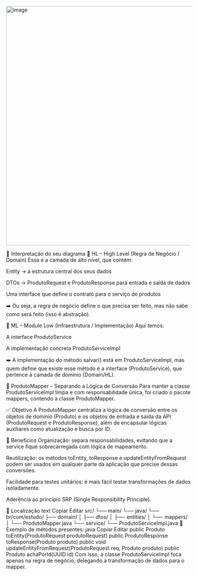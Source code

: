 <img width="712" height="653" alt="image" src="https://github.com/user-attachments/assets/d258834f-faa4-4e50-a5ac-ee369231c57b" />

🧭 Interpretação do seu diagrama
🔹 HL – High Level (Regra de Negócio / Domain)
Essa é a camada de alto nível, que contém:

Entity → a estrutura central dos seus dados

DTOs → ProdutoRequest e ProdutoResponse para entrada e saída de dados

Uma interface que define o contrato para o serviço de produtos

➡️ Ou seja, a regra de negócio define o que precisa ser feito, mas não sabe como será feito (isso é abstração).

🔹 ML – Module Low (Infraestrutura / Implementação)
Aqui temos:

A interface ProdutoService

A implementação concreta ProdutoServiceImpl

➡️ A implementação do método salvar() está em ProdutoServiceImpl, mas quem define que existe esse método é a interface (ProdutoService), que pertence à camada de domínio (Domain/HL).


🧩 ProdutoMapper – Separando a Lógica de Conversão
Para manter a classe ProdutoServiceImpl limpa e com responsabilidade única, foi criado o pacote mappers, contendo a classe ProdutoMapper.

✅ Objetivo
A ProdutoMapper centraliza a lógica de conversão entre os objetos de domínio (Produto) e os objetos de entrada e saída da API (ProdutoRequest e ProdutoResponse), além de encapsular lógicas auxiliares como atualização e busca por ID.

🚀 Benefícios
Organização: separa responsabilidades, evitando que a service fique sobrecarregada com lógica de mapeamento.

Reutilização: os métodos toEntity, toResponse e updateEntityFromRequest podem ser usados em qualquer parte da aplicação que precise dessas conversões.

Facilidade para testes unitários: é mais fácil testar transformações de dados isoladamente.

Aderência ao princípio SRP (Single Responsibility Principle).

📁 Localização
text
Copiar
Editar
src/
└── main/
    └── java/
        └── br/com/estudo/
            ├── domain/
            │   ├── dtos/
            │   ├── entities/
            │   └── mappers/
            │       └── ProdutoMapper.java
            └── service/
                └── ProdutoServiceImpl.java
🔧 Exemplo de métodos presentes:
java
Copiar
Editar
public Produto toEntity(ProdutoRequest produtoRequest)
public ProdutoResponse toResponse(Produto produto)
public void updateEntityFromRequest(ProdutoRequest req, Produto produto)
public Produto achaPorId(UUID id)
Com isso, a classe ProdutoServiceImpl foca apenas na regra de negócio, delegando a transformação de dados para o mapper.

